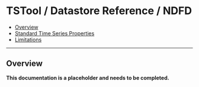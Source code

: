 # TSTool / Datastore Reference / NDFD #

* [Overview](#overview)
* [Standard Time Series Properties](#standard-time-series-properties)
* [Limitations](#limitations)

--------------

## Overview ##

**This documentation is a placeholder and needs to be completed.**
